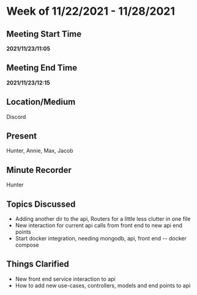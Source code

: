 # Week of 11/22/2021 - 11/28/2021

## Meeting Start Time

**2021/11/23/11:05**

## Meeting End Time

**2021/11/23/12:15**

## Location/Medium

Discord

## Present

Hunter, Annie, Max, Jacob

## Minute Recorder

Hunter

## Topics Discussed

- Adding another dir to the api, Routers for a little less clutter in one file
- New interaction for current api calls from front end to new api end points
- Start docker integration, needing mongodb, api, front end -- docker compose

## Things Clarified

- New front end service interaction to api
- How to add new use-cases, controllers, models and end points to api
